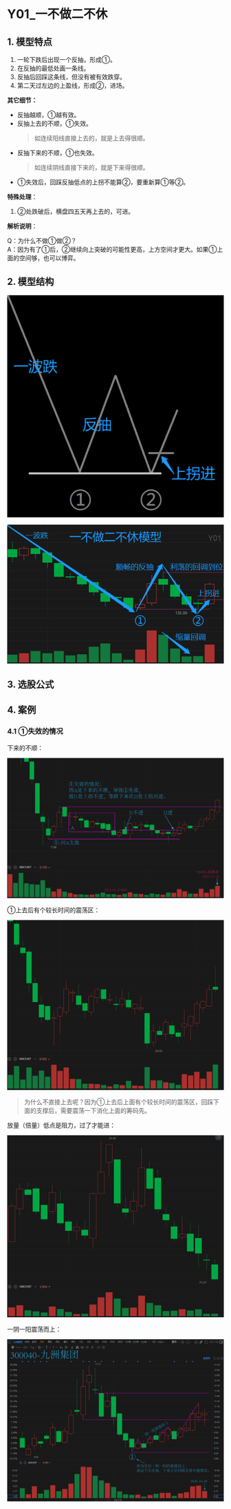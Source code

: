 # Y01_一不做二不休

## 1. 模型特点

1. 一轮下跌后出现一个反抽，形成①。
2. 在反抽的最低处画一条线。
3. 反抽后回踩这条线，但没有被有效跌穿。
4. 第二天过左边的上盈线，形成②，进场。

**其它细节：**

- 反抽越顺，①越有效。
- 反抽上去的不顺，①失效。
    > 如连续阳线直接上去的，就是上去得很顺。
- 反抽下来的不顺，①也失效。
    > 如连续阴线直接下来的，就是下来得很顺。
- ①失效后，回踩反抽低点的上拐不能算②，要重新算①等②。

**特殊处理**：

1. ②处跌破后，横盘四五天再上去的，可进。

**解析说明**：

Q：为什么不做①做②？  
A：因为有了①后，②继续向上突破的可能性更高，上方空间才更大。如果①上面的空间够，也可以博弈。

## 2. 模型结构

![](./assets/Y01-model.png)

![](./assets/Y01-model2.png)

## 3. 选股公式

## 4. 案例

### 4.1 ①失效的情况

下来的不顺：

![](./assets/211108-300005-探路者.png)

①上去后有个较长时间的震荡区：

![](./assets/210827-300003-乐普医疗.png)

> 为什么不直接上去呢？因为①上去后上面有个较长时间的震荡区，回踩下面的支撑后，需要震荡一下消化上面的筹码先。

放量（倍量）低点是阻力，过了才能进：

![](./assets/210923-300036-超图软件.png)

一阴一阳震荡而上：

![](./assets/211013-300040-九洲集团.png)
